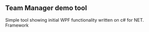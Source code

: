 <h2>Team Manager demo tool</h2>
Simple tool showing initial WPF functionality written on c# for NET. Framework
